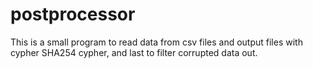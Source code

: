 # postprocessor
This is a small program to read data from csv files and output files with cypher SHA254 cypher, and last to filter corrupted data out.
